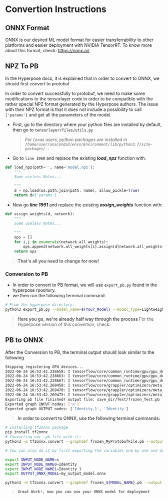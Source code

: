 # Convertion Instructions
## ONNX Format
ONNX is our desired ML model format for easier transferrability to other platforms and easier deployment with NVIDIA TensorRT.
To know more about this format, check: https://onnx.ai/ 

## NPZ To PB 
In the Hyperpose docs, it is explained that in order to convert to ONNX, we should first convert to protobuf

In order to convert successfully to protobuf, we need to make some modifications to the tensorlayer code in order to be compatible with the rather special NPZ format generated by the Hyperpose authors. 
The issue with their NPZ format is that it does not include a possibility to call `['params']` and get all the parameters of the model.

- First, go to the directory where your python files are installed by default, then go to `tensorlayer/files/utils.py`
  > _For `Conda` users, python pachages are installed in `/home/user/anaconda3/envs/Environment/lib/python3.7/site-packages/..`_
- Go to `line 1960` and replace the existing ***load_npz*** function with:

```python
def load_npz(path='', name='model.npz'):
    """
    Some useless Notes...
    
    """
    d = np.load(os.path.join(path, name), allow_pickle=True)
    return d#['params']
```

- Now go ***line 1991*** and replace the existing ***assign_weights*** function with:

```python
def assign_weights(d, network):
    """
    Some useless Notes...
    
    """
    ops = []
    for i,j in enumerate(network.all_weights):
        ops.append(network.all_weights[i].assign(d[network.all_weights[i].name]))
    return ops
```

>**That's all you need to change for now!**

### Conversion to PB
- In order to convert to PB format, we will use `export_pb.py` found in the hyperpose rpository.
- we then run the following terminal command:

```bash
# From the hyperpose directory:
python3 export_pb.py --model_name=${Your_Model} --model_type=LightweightOpenpose --model_backbone=Vggtiny
```
> **Here you go, we're already half way through the process**
For the Hyperpose version of this convertion, check: 
## PB to ONNX

After the Conversion to PB, the terminal output should look similar to the following
```bash
Skipping registering GPU devices...
2022-06-24 16:53:42.238658: I tensorflow/core/common_runtime/gpu/gpu_device.cc:1257] Device interconnect StreamExecutor with strength 1 edge matrix:
2022-06-24 16:53:42.238663: I tensorflow/core/common_runtime/gpu/gpu_device.cc:1263]      0 
2022-06-24 16:53:42.238667: I tensorflow/core/common_runtime/gpu/gpu_device.cc:1276] 0:   N 
2022-06-24 16:53:42.269458: I tensorflow/core/grappler/optimizers/meta_optimizer.cc:816] Optimization results for grappler item: graph_to_optimize
2022-06-24 16:53:42.269470: I tensorflow/core/grappler/optimizers/meta_optimizer.cc:818]   function_optimizer: Graph size after: 1168 nodes (996), 1220 edges (1047), time = 13.189ms.
2022-06-24 16:53:42.269475: I tensorflow/core/grappler/optimizers/meta_optimizer.cc:818]   function_optimizer: function_optimizer did nothing. time = 0.654ms.
Exporting pb file finished! output file: save_dir/Test/frozen_Test.pb
Exported graph INPUT nodes: ['x']
Exported graph OUTPUT nodes: ['Identity_1', 'Identity']

```
> **In order to convert to ONNX, use the following terminal commands:**

```bash
# Installing tf2onnx package
pip install tf2onnx
# Converting our .pb file with it:
python3 -m tf2onnx.convert --graphdef frozen_MyProtobufFile.pb --output Testing_the_ONNX_convertion.onnx --inputs x:0 --outputs Identity_1:0,Identity:0

# You can also do it by first exporting the variables one by one and doing the following:

export INPUT_NODE_NAME=x
export INPUT_NODE_NAME0=Identity
export INPUT_NODE_NAME1=Identity_1
export OUTPUT_ONNX_MODEL=my_output_model.onnx

python3 -m tf2onnx.convert --graphdef frozen_${MODEL_NAME}.pb --output ${OUTPUT_ONNX_MODEL} --inputs ${INPUT_NODE_NAME}:0 --outputs ${INPUT_NODE_NAME0}:0,${INPUT_NODE_NAME1}:0

```
> **`Great Work!, now you can use your ONNX model for deployment`**


